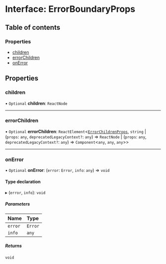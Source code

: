 # Interface: ErrorBoundaryProps

## Table of contents

### Properties

- [children](ErrorBoundaryProps.md#children)
- [errorChildren](ErrorBoundaryProps.md#errorchildren)
- [onError](ErrorBoundaryProps.md#onerror)

## Properties

### children

• `Optional` **children**: `ReactNode`

___

### errorChildren

• `Optional` **errorChildren**: `ReactElement`\<[`ErrorChildrenProps`](../modules.md#errorchildrenprops), `string` \| (`props`: `any`, `deprecatedLegacyContext?`: `any`) => `ReactNode` \| (`props`: `any`, `deprecatedLegacyContext?`: `any`) => `Component`\<`any`, `any`, `any`\>\>

___

### onError

• `Optional` **onError**: (`error`: `Error`, `info`: `any`) => `void`

#### Type declaration

▸ (`error`, `info`): `void`

##### Parameters

| Name | Type |
| :------ | :------ |
| `error` | `Error` |
| `info` | `any` |

##### Returns

`void`
